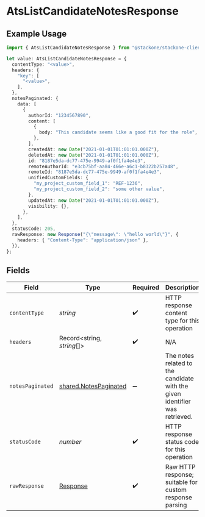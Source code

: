 # AtsListCandidateNotesResponse

## Example Usage

```typescript
import { AtsListCandidateNotesResponse } from "@stackone/stackone-client-ts/sdk/models/operations";

let value: AtsListCandidateNotesResponse = {
  contentType: "<value>",
  headers: {
    "key": [
      "<value>",
    ],
  },
  notesPaginated: {
    data: [
      {
        authorId: "1234567890",
        content: [
          {
            body: "This candidate seems like a good fit for the role",
          },
        ],
        createdAt: new Date("2021-01-01T01:01:01.000Z"),
        deletedAt: new Date("2021-01-01T01:01:01.000Z"),
        id: "8187e5da-dc77-475e-9949-af0f1fa4e4e3",
        remoteAuthorId: "e3cb75bf-aa84-466e-a6c1-b8322b257a48",
        remoteId: "8187e5da-dc77-475e-9949-af0f1fa4e4e3",
        unifiedCustomFields: {
          "my_project_custom_field_1": "REF-1236",
          "my_project_custom_field_2": "some other value",
        },
        updatedAt: new Date("2021-01-01T01:01:01.000Z"),
        visibility: {},
      },
    ],
  },
  statusCode: 205,
  rawResponse: new Response("{\"message\": \"hello world\"}", {
    headers: { "Content-Type": "application/json" },
  }),
};
```

## Fields

| Field                                                                       | Type                                                                        | Required                                                                    | Description                                                                 |
| --------------------------------------------------------------------------- | --------------------------------------------------------------------------- | --------------------------------------------------------------------------- | --------------------------------------------------------------------------- |
| `contentType`                                                               | *string*                                                                    | :heavy_check_mark:                                                          | HTTP response content type for this operation                               |
| `headers`                                                                   | Record<string, *string*[]>                                                  | :heavy_check_mark:                                                          | N/A                                                                         |
| `notesPaginated`                                                            | [shared.NotesPaginated](../../../sdk/models/shared/notespaginated.md)       | :heavy_minus_sign:                                                          | The notes related to the candidate with the given identifier was retrieved. |
| `statusCode`                                                                | *number*                                                                    | :heavy_check_mark:                                                          | HTTP response status code for this operation                                |
| `rawResponse`                                                               | [Response](https://developer.mozilla.org/en-US/docs/Web/API/Response)       | :heavy_check_mark:                                                          | Raw HTTP response; suitable for custom response parsing                     |